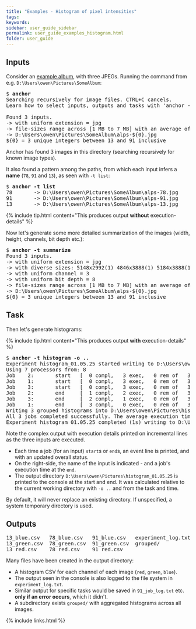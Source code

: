 ```yaml
---
title: "Examples - Histogram of pixel intensities"
tags:
keywords:
sidebar: user_guide_sidebar
permalink: user_guide_examples_histogram.html
folder: user_guide
---
```


## Inputs

Consider an [example album](/downloads/examples/alps.zip), with three JPEGs. Running the command from e.g. `D:\Users\owen\Pictures\SomeAlbum`:

<pre>
$ <b>anchor</b>
Searching recursively for image files. CTRL+C cancels.
Learn how to select inputs, outputs and tasks with 'anchor -h'.

Found 3 inputs.
-> with uniform extension = jpg
-> file-sizes range across [1 MB to 7 MB] with an average of 4 MB.
-> D:\Users\owen\Pictures\SomeAlbum\alps-${0}.jpg
${0} = 3 unique integers between 13 and 91 inclusive
</pre>

Anchor has found 3 images in this directory (searching recursively for known image types).

It also found a pattern among the paths, from which each input infers a **name** (`78`, `91` and `13`), as seen with `-t list`:

<pre>
$ <b>anchor -t list</b>
78       -> D:\Users\owen\Pictures\SomeAlbum\alps-78.jpg
91       -> D:\Users\owen\Pictures\SomeAlbum\alps-91.jpg
13       -> D:\Users\owen\Pictures\SomeAlbum\alps-13.jpg
</pre>

{% include tip.html content="This produces output **without** execution-details" %}

Now let's generate some more detailed summarization of the images (width, height, channels, bit depth etc.):

<pre>
$ <b>anchor -t summarize</b>
Found 3 inputs.
-> with uniform extension = jpg
-> with diverse sizes: 5148x2992(1) 4846x3888(1) 5184x3888(1)
-> with uniform channel = 3
-> with uniform bit depth = 8
-> file-sizes range across [1 MB to 7 MB] with an average of 4 MB.
-> D:\Users\owen\Pictures\SomeAlbum\alps-${0}.jpg
${0} = 3 unique integers between 13 and 91 inclusive
</pre>

## Task

Then let's generate histograms:

{% include tip.html content="This produces output **with** execution-details" %}

<pre>
$ <b>anchor -t histogram -o ..</b>
Experiment histogram_01.05.25 started writing to D:\Users\owen\Pictures\histogram_01.05.25
Using 7 processors from: 8
Job    2:       start   [  0 compl,   3 exec,   0 rem of   3]           78
Job    1:       start   [  0 compl,   3 exec,   0 rem of   3]           13
Job    3:       start   [  0 compl,   3 exec,   0 rem of   3]           91
Job    2:       end     [  1 compl,   2 exec,   0 rem of   3]   (1s)    78
Job    3:       end     [  2 compl,   1 exec,   0 rem of   3]   (1s)    91
Job    1:       end     [  3 compl,   0 exec,   0 rem of   3]   (1s)    13
Writing 3 grouped histograms into D:\Users\owen\Pictures\histogram_01.05.25\grouped
All 3 jobs completed successfully. The average execution time was 1.689 ms.
Experiment histogram_01.05.25 completed (1s) writing to D:\Users\owen\Pictures\histogram_01.05.25
</pre>

Note the complex output with execution details printed on incremental lines as the three inputs are executed.
- Each time a job (for an input) `start`s or `end`s, an event line is printed, and with an updated overall status.
- On the right-side, the name of the input is indicated - and a job's execution time at the `end`.
- The output directory `D:\Users\owen\Pictures\histogram_01.05.25` is printed to the console at the start and end. It was calculated relative to the current working directory with `-o ..` and from the task and time.

By default, it will never replace an existing directory. If unspecified, a system temporary directory is used.

## Outputs

<pre>
13_blue.csv   78_blue.csv   91_blue.csv   experiment_log.txt
13_green.csv  78_green.csv  91_green.csv  grouped/
13_red.csv    78_red.csv    91_red.csv
</pre>

Many files have been created in the output directory:

- A histogram CSV for each channel of each image (`red`, `green`, `blue`).
- The output seen in the console is also logged to the file system in `experiment_log.txt`.
- Similar output for specific tasks would be saved in `91_job_log.txt` etc. **only if an error occurs**, which it didn't.
- A subdirectory exists `grouped/` with aggregated histograms across all images.

{% include links.html %}